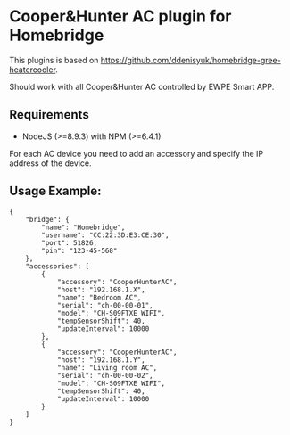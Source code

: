 # Cooper&Hunter AC plugin for Homebridge 

This plugins is based on https://github.com/ddenisyuk/homebridge-gree-heatercooler.

Should work with all Cooper&Hunter AC controlled by EWPE Smart APP. 

## Requirements 
- NodeJS (>=8.9.3) with NPM (>=6.4.1)

For each AC device you need to add an accessory and specify the IP address of the device.

## Usage Example:
```
{
    "bridge": {
        "name": "Homebridge",
        "username": "CC:22:3D:E3:CE:30",
        "port": 51826,
        "pin": "123-45-568"
    },
    "accessories": [
        {
            "accessory": "CooperHunterAC",
            "host": "192.168.1.X",
            "name": "Bedroom AC",
            "serial": "ch-00-00-01",
            "model": "CH-S09FTXE WIFI",
            "tempSensorShift": 40,
            "updateInterval": 10000
        },
        {
            "accessory": "CooperHunterAC",
            "host": "192.168.1.Y",
            "name": "Living room AC",
            "serial": "ch-00-00-02",
            "model": "CH-S09FTXE WIFI",
            "tempSensorShift": 40,
            "updateInterval": 10000
        }
    ]
}
```


